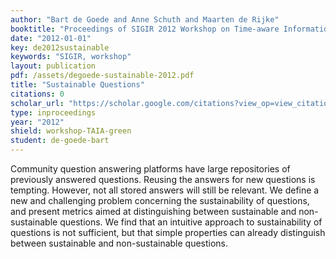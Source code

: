 ```yaml
---
author: "Bart de Goede and Anne Schuth and Maarten de Rijke"
booktitle: "Proceedings of SIGIR 2012 Workshop on Time-aware Information Access"
date: "2012-01-01"
key: de2012sustainable
keywords: "SIGIR, workshop"
layout: publication
pdf: /assets/degoede-sustainable-2012.pdf
title: "Sustainable Questions"
citations: 0
scholar_url: "https://scholar.google.com/citations?view_op=view_citation&hl=en&user=Y3ahb_wAAAAJ&pagesize=100&citation_for_view=Y3ahb_wAAAAJ:LkGwnXOMwfcC"
type: inproceedings
year: "2012"
shield: workshop-TAIA-green
student: de-goede-bart
---
```


Community question answering platforms have large repositories of previously answered questions. Reusing the answers for
new questions is tempting. However, not all stored answers will still be relevant. We define a new and challenging
problem concerning the sustainability of questions, and present metrics aimed at distinguishing between sustainable and
non-sustainable questions. We find that an intuitive approach to sustainability of questions is not sufficient, but that
simple properties can already distinguish between sustainable and non-sustainable questions.
